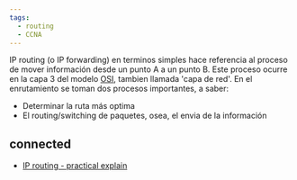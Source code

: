 ```yaml
---
tags:
  - routing
  - CCNA
---
```


IP routing (o IP forwarding) en terminos simples hace referencia al proceso de mover información desde un punto A a un punto B. Este proceso ocurre en la capa 3 del modelo [OSI](OSI%20Model%20-%20Jeremy's%20IT%20Lab.md), tambien llamada 'capa de red'. 
En el enrutamiento se toman dos procesos importantes, a saber:
- Determinar la ruta más optima
- El routing/switching de paquetes, osea, el envia de la información 


## connected 
- [IP routing - practical explain](IP%20routing%20-%20practical%20explain.md) 